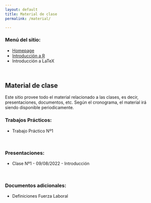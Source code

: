 ```yaml
---
layout: default
title: Material de clase
permalink: /material/

---
```

### Menú del sitio: 
- [Homepage](./index.md)
- [Introducción a R](./intro-r.md)
- Introducción a LaTeX

&nbsp; 


## Material de clase

Este sitio provee todo el material relacionado a las clases, es decir, presentaciones, documentos, etc. Según el cronograma, el material irá siendo disponible periodicamente.

### Trabajos Prácticos:
- Trabajo Práctico Nº1

&nbsp;


### Presentaciones:
- Clase Nº1 - 09/08/2022 - Introducción

&nbsp;


### Documentos adicionales:
- Definiciones Fuerza Laboral

&nbsp;

